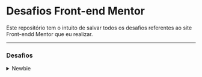 # Desafios Front-end Mentor

Este repositório tem o intuito de salvar todos os desafios referentes ao site Front-endd Mentor que eu realizar. 

---

### Desafios

<details>
    <summary>Newbie</summary>
    <p>1 - <a href="https://desafios-front-end-mentor-nurux.vercel.app">Qr_component</a></p>
    <p>2 - <a href="https://results-beta.vercel.app">Results_summary_component</a></p>
    <p>3 - <a href="https://faqaccordion-pied.vercel.app">Faq_accordion_card</a></p>
    <p>4 - <a href="">None</a></p>
</details>
